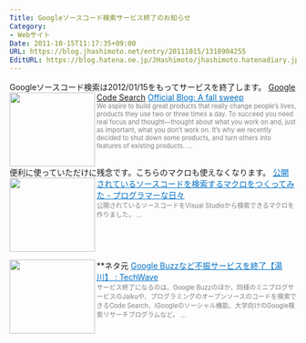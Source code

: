 ```yaml
---
Title: Googleソースコード検索サービス終了のお知らせ
Category:
- Webサイト
Date: 2011-10-15T11:17:35+09:00
URL: https://blog.jhashimoto.net/entry/20111015/1318904255
EditURL: https://blog.hatena.ne.jp/JHashimoto/jhashimoto.hatenadiary.jp/atom/entry/12921228815717257211
---
```


Googleソースコード検索は2012/01/15をもってサービスを終了します。
<a href="http://www.google.co.jp/codesearch">Google Code Search</a>
<a href="http://googleblog.blogspot.jp/2011/10/fall-sweep.html" target="_blank"><img class="alignleft" align="left" border="0" src="http://capture.heartrails.com/150x130/shadow?http://googleblog.blogspot.jp/2011/10/fall-sweep.html" alt="" width="150" height="130" /></a><a style="color:#0070C5;" href="http://googleblog.blogspot.jp/2011/10/fall-sweep.html" target="_blank">Official Blog: A fall sweep</a><a href="http://b.hatena.ne.jp/entry/http://googleblog.blogspot.jp/2011/10/fall-sweep.html" target="_blank"><img border="0" src="http://b.hatena.ne.jp/entry/image/http://googleblog.blogspot.jp/2011/10/fall-sweep.html" alt="" /></a><br><span style="color: #808080;font-size: 80%;">We aspire to build great products that really change people’s lives, products they use two or three times a day. To succeed you need real focus and thought―thought about what you work on and, just as important, what you don’t work on. It’s why we recently decided to shut down some products, and turn others into features of existing products. ...</span><br style="clear:both;" />
便利に使っていただけに残念です。こちらのマクロも使えなくなります。
<a href="http://d.hatena.ne.jp/JHashimoto/20101028/1288238468" target="_blank" rel="nofollow"><img class="alignleft" align="left" border="0" src="http://capture.heartrails.com/150x130/shadow?http://d.hatena.ne.jp/JHashimoto/20101028/1288238468" alt="" width="150" height="130" /></a><a style="color:#0070C5;" href="http://d.hatena.ne.jp/JHashimoto/20101028/1288238468" target="_blank" rel="nofollow">公開されているソースコードを検索するマクロをつくってみた - プログラマーな日々</a><a href="http://b.hatena.ne.jp/entry/http://d.hatena.ne.jp/JHashimoto/20101028/1288238468" target="_blank"><img border="0" src="http://b.hatena.ne.jp/entry/image/http://d.hatena.ne.jp/JHashimoto/20101028/1288238468" alt="" /></a><br><span style="color: #808080;font-size: 80%;">公開されているソースコードをVisual Studioから検索できるマクロを作りました。 ...</span><br style="clear:both;" />

**ネタ元
<a href="http://techwave.jp/archives/51706449.html" target="_blank"><img class="alignleft" align="left" border="0" src="http://capture.heartrails.com/150x130/shadow?http://techwave.jp/archives/51706449.html" alt="" width="150" height="130" /></a><a style="color:#0070C5;" href="http://techwave.jp/archives/51706449.html" target="_blank">Google Buzzなど不振サービスを終了【湯川】 : TechWave</a><a href="http://b.hatena.ne.jp/entry/http://techwave.jp/archives/51706449.html" target="_blank"><img border="0" src="http://b.hatena.ne.jp/entry/image/http://techwave.jp/archives/51706449.html" alt="" /></a><br><span style="color: #808080;font-size: 80%;">サービス終了になるのは、Google Buzzのほか、同様のミニブログサービスのJaikuや、プログラミングのオープンソースのコードを検索できるCode Search、iGoogleのソーシャル機能、大学向けのGoogle検索リサーチプログラムなど。 ...</span><br style="clear:both;" />
